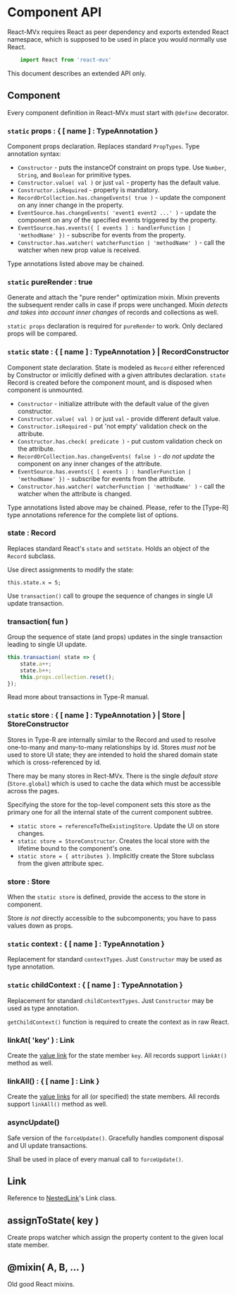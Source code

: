# Component API

React-MVx requires React as peer dependency and exports extended React namespace, which is supposed
to be used in place you would normally use React.

```javascript
    import React from 'react-mvx'
```

This document describes an extended API only.

## Component

Every component definition in React-MVx must start with `@define` decorator.

### `static` props : { [ name ] : TypeAnnotation }

Component props declaration. Replaces standard `PropTypes`. Type annotation syntax:

- `Constructor` - puts the instanceOf constraint on props type. Use `Number`, `String`, and `Boolean` for primitive types.
- `Constructor.value( val )` or just `val` - property has the default value.
- `Constructor.isRequired` - property is mandatory.
- `RecordOrCollection.has.changeEvents( true )` - update the component on any inner change in the property.
- `EventSource.has.changeEvents( 'event1 event2 ...' )` - update the component on any of the specified events triggered by the property.
- `EventSource.has.events({ [ events ] : handlerFunction | 'methodName' })` - subscribe for events from the property.
- `Constructor.has.watcher( watcherFunction | 'methodName' )` - call the watcher when new prop value is received.

Type annotations listed above may be chained.

### `static` pureRender : true

Generate and attach the "pure render" optimization mixin. Mixin prevents the subsequent render calls in case if props were unchanged.
Mixin *detects and takes into account inner changes* of records and collections as well.

`static props` declaration is required for `pureRender` to work. Only declared props will be compared.

### `static` state : { [ name ] : TypeAnnotation } | RecordConstructor

Component state declaration. State is modeled as `Record` either referenced by Constructor or imlicitly defined with a given attributes declaration.
`state` Record is created before the component mount, and is disposed when component is unmounted.

- `Constructor` - initialize attribute with the default value of the given constructor.
- `Constructor.value( val )` or just `val` - provide different default value.
- `Constructor.isRequired` - put 'not empty' validation check on the attribute.
- `Constructor.has.check( predicate )` - put custom validation check on the attribute.
- `RecordOrCollection.has.changeEvents( false )` - *do not update* the component on any inner changes of the attribute.
- `EventSource.has.events({ [ events ] : handlerFunction | 'methodName' })` - subscribe for events from the attribute.
- `Constructor.has.watcher( watcherFunction | 'methodName' )` - call the watcher when the attribute is changed.

Type annotations listed above may be chained. Please, refer to the [Type-R] type annotations reference for the complete list of options.

### state : Record

Replaces standard React's `state` and `setState`. Holds an object of the `Record` subclass.

Use direct assignments to modify the state:

    this.state.x = 5;

Use `transaction()` call to groupe the sequence of changes in single UI update transaction.

### transaction( fun )

Group the sequence of state (and props) updates in the single transaction leading to single UI update.

```javascript
this.transaction( state => {
    state.a++;
    state.b++;
    this.props.collection.reset();
});
```

Read more about transactions in Type-R manual.

### `static` store : { [ name ] : TypeAnnotation } | Store | StoreConstructor

Stores in Type-R are internally similar to the Record and used to resolve one-to-many and many-to-many relationships by id.
Stores *must not* be used to store UI state; they are intended to hold the shared domain state which is cross-referenced by id.

There may be many stores in Rect-MVx. There is the single _default store_ (`Store.global`) which is used to cache the data which must be accessible across the pages.

Specifying the store for the top-level component sets this store as the primary one for all the internal state of the current component subtree.

- `static store = referenceToTheExistingStore`. Update the UI on store changes.
- `static store = StoreConstructor`. Creates the local store with the lifetime bound to the component's one.
- `static store = { attributes }`. Implicitly create the Store subclass from the given attribute spec.

### store : Store

When the `static store` is defined, provide the access to the store in component.

Store *is not* directly accessible to the subcomponents; you have to pass values down as props.

### `static` context : { [ name ] : TypeAnnotation }

Replacement for standard `contextTypes`. Just `Constructor` may be used as type annotation.

### `static` childContext : { [ name ] : TypeAnnotation }

Replacement for standard `childContextTypes`. Just `Constructor` may be used as type annotation.

`getChildContext()` function is required to create the context as in raw React.

### linkAt( 'key' ) : Link

Create the [value link]() for the state member `key`. All records support `linkAt()` method as well.

### linkAll() : { [ name ] : Link }

Create the [value links]() for all (or specified) the state members. All records support `linkAll()` method as well.

### asyncUpdate()

Safe version of the `forceUpdate()`. Gracefully handles component disposal and UI update transactions.

Shall be used in place of every manual call to `forceUpdate()`.

## Link

Reference to [NestedLink]()'s Link class.

## assignToState( key )

Create props watcher which assign the property content to the given local state member.

## @mixin( A, B, ... )

Old good React mixins.